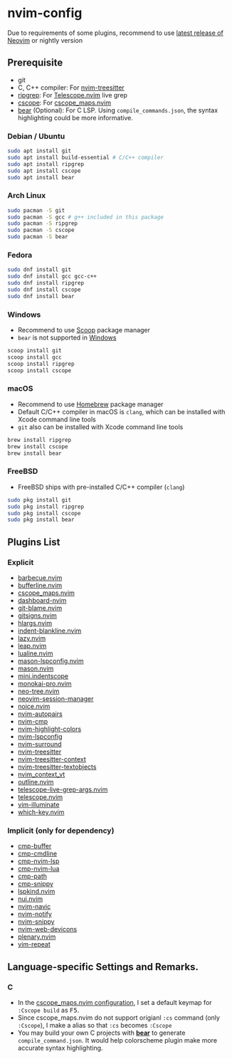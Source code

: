 # nvim-config
Due to requirements of some plugins, recommend to use [latest release of Neovim](https://github.com/neovim/neovim/releases/tag/stable) or nightly version

## Prerequisite
- git
- C, C++ compiler: For [nvim-treesitter](https://github.com/nvim-treesitter/nvim-treesitter)
- [ripgrep](https://github.com/BurntSushi/ripgrep): For [Telescope.nvim](https://github.com/nvim-telescope/telescope.nvim) live grep
- [cscope](https://cscope.sourceforge.net/): For [cscope_maps.nvim](https://github.com/dhananjaylatkar/cscope_maps.nvim)
- [bear](https://github.com/rizsotto/Bear) (Optional): For C LSP. Using `compile_commands.json`, the syntax highlighting could be more informative.

### Debian / Ubuntu
```sh
sudo apt install git
sudo apt install build-essential # C/C++ compiler
sudo apt install ripgrep
sudo apt install cscope
sudo apt install bear
```

### Arch Linux
```sh
sudo pacman -S git
sudo pacman -S gcc # g++ included in this package
sudo pacman -S ripgrep
sudo pacman -S cscope
sudo pacman -S bear
```

### Fedora
```sh
sudo dnf install git
sudo dnf install gcc gcc-c++
sudo dnf install ripgrep
sudo dnf install cscope
sudo dnf install bear
```


### Windows
- Recommend to use [Scoop](https://scoop.sh/) package manager
- `bear` is not supported in [Windows](https://github.com/rizsotto/Bear/wiki/Usage#windows)
```sh
scoop install git
scoop install gcc
scoop install ripgrep
scoop install cscope
```

### macOS
- Recommend to use [Homebrew](https://brew.sh/) package manager
- Default C/C++ compiler in macOS is `clang`, which can be installed with Xcode command line tools
- `git` also can be installed with Xcode command line tools
```sh
brew install ripgrep
brew install cscope
brew install bear
```

### FreeBSD
- FreeBSD ships with pre-installed C/C++ compiler (`clang`)
```sh
sudo pkg install git
sudo pkg install ripgrep
sudo pkg install cscope
sudo pkg install bear
```

## Plugins List
### Explicit
- [barbecue.nvim](https://github.com/utilyre/barbecue.nvim)
- [bufferline.nvim](https://github.com/akinsho/bufferline.nvim)
- [cscope_maps.nvim](https://github.com/dhananjaylatkar/cscope_maps.nvim)
- [dashboard-nvim](https://github.com/glepnir/dashboard-nvim)
- [git-blame.nvim](https://github.com/f-person/git-blame.nvim)
- [gitsigns.nvim](https://github.com/lewis6991/gitsigns.nvim)
- [hlargs.nvim](https://github.com/m-demare/hlargs.nvim)
- [indent-blankline.nvim](https://github.com/lukas-reineke/indent-blankline.nvim)
- [lazy.nvim](https://github.com/folke/lazy.nvim)
- [leap.nvim](https://github.com/ggandor/leap.nvim)
- [lualine.nvim](https://github.com/nvim-lualine/lualine.nvim)
- [mason-lspconfig.nvim](https://github.com/williamboman/mason-lspconfig.nvim)
- [mason.nvim](https://github.com/williamboman/mason.nvim)
- [mini.indentscope](https://github.com/echasnovski/mini.indentscope)
- [monokai-pro.nvim](https://github.com/loctvl842/monokai-pro.nvim)
- [neo-tree.nvim](https://github.com/nvim-neo-tree/neo-tree.nvim)
- [neovim-session-manager](https://github.com/Shatur/neovim-session-manager)
- [noice.nvim](https://github.com/folke/noice.nvim)
- [nvim-autopairs](https://github.com/windwp/nvim-autopairs)
- [nvim-cmp](https://github.com/hrsh7th/nvim-cmp)
- [nvim-highlight-colors](https://github.com/brenoprata10/nvim-highlight-colors)
- [nvim-lspconfig](https://github.com/neovim/nvim-lspconfig)
- [nvim-surround](https://github.com/kylechui/nvim-surround)
- [nvim-treesitter](https://github.com/nvim-treesitter/nvim-treesitter)
- [nvim-treesitter-context](https://github.com/nvim-treesitter/nvim-treesitter-context)
- [nvim-treesitter-textobjects](https://github.com/nvim-treesitter/nvim-treesitter-textobjects)
- [nvim_context_vt](https://github.com/haringsrob/nvim_context_vt)
- [outline.nvim](https://github.com/hedyhli/outline.nvim)
- [telescope-live-grep-args.nvim](https://github.com/nvim-telescope/telescope-live-grep-args.nvim)
- [telescope.nvim](https://github.com/nvim-telescope/telescope.nvim)
- [vim-illuminate](https://github.com/RRethy/vim-illuminate)
- [which-key.nvim](https://github.com/folke/which-key.nvim)

### Implicit (only for dependency)
- [cmp-buffer](https://github.com/hrsh7th/cmp-buffer)
- [cmp-cmdline](https://github.com/hrsh7th/cmp-cmdline)
- [cmp-nvim-lsp](https://github.com/hrsh7th/cmp-nvim-lsp)
- [cmp-nvim-lua](https://github.com/hrsh7th/cmp-nvim-lua)
- [cmp-path](https://github.com/hrsh7th/cmp-path)
- [cmp-snippy](https://github.com/dcampos/cmp-snippy)
- [lspkind.nvim](https://github.com/onsails/lspkind.nvim)
- [nui.nvim](https://github.com/MunifTanjim/nui.nvim)
- [nvim-navic](https://github.com/SmiteshP/nvim-navic)
- [nvim-notify](https://github.com/rcarriga/nvim-notify)
- [nvim-snippy](https://github.com/dcampos/nvim-snippy)
- [nvim-web-devicons](https://github.com/nvim-tree/nvim-web-devicons)
- [plenary.nvim](https://github.com/nvim-lua/plenary.nvim)
- [vim-repeat](https://github.com/tpope/vim-repeat)

## Language-specific Settings and Remarks.
### C
- In the [cscope_maps.nvim configuration](lua/plugins/cscope_maps.lua), I set a default keymap for `:Cscope build` as <kbd>F5</kbd>.
- Since cscope_maps.nvim do not support origianl `:cs` command (only `:Cscope`), I make a alias so that `:cs` becomes `:Cscope`
- You may build your own C projects with [**bear**](https://github.com/rizsotto/Bear) to generate `compile_command.json`. It would help colorscheme plugin make more accurate syntax highlighting.
